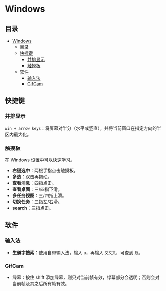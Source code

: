 # Windows

## 目录

- [Windows](#windows)
  - [目录](#目录)
  - [快捷键](#快捷键)
    - [并排显示](#并排显示)
    - [触摸板](#触摸板)
  - [软件](#软件)
    - [输入法](#输入法)
    - [GifCam](#gifcam)

## 快捷键

### 并排显示

`win + arrow keys`：将屏幕对半分（水平或竖直），并将当前窗口在指定方向的半区内最大化。

### 触摸板

在 Windows 设置中可以快速学习。

- **右键选中**：两根手指点击触摸板。
- **多选**：双击再拖动。
- **查看消息**：四指点击。
- **查看桌面**：三/四指下滑。
- **多任务视图**：三/四指上滑。
- **切换任务**：三指左/右滑。
- **search**：三指点击。

## 软件

### 输入法

- **生僻字搜索**：使用自带输入法，输入 `u`，再输入 `又又又`，可查到 `叒`。

### GifCam

- 绿幕：按住 shift 添加绿幕，则只对当前帧有效，绿幕部分会透明；否则会对当前帧及其之后所有帧有效。

